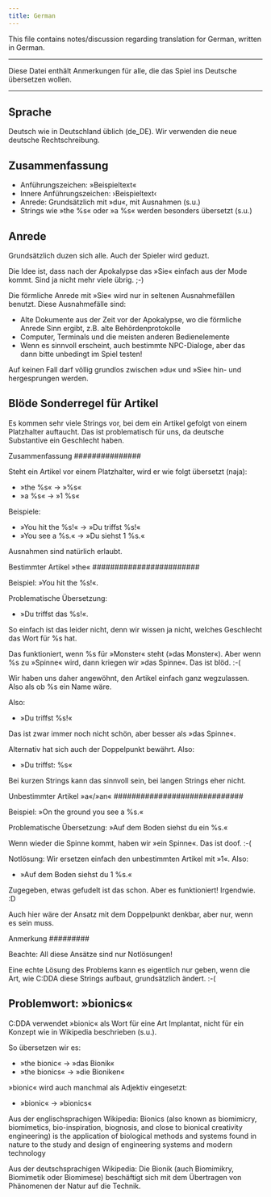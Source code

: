 ```yaml
---
title: German
---
```


This file contains notes/discussion regarding translation for German, written in German.

---

Diese Datei enthält Anmerkungen für alle, die das Spiel ins Deutsche übersetzen wollen.

---

## Sprache

Deutsch wie in Deutschland üblich (de_DE). Wir verwenden die neue deutsche Rechtschreibung.

## Zusammenfassung

- Anführungszeichen: »Beispieltext«
- Innere Anführungszeichen: ›Beispieltext‹
- Anrede: Grundsätzlich mit »du«, mit Ausnahmen (s.u.)
- Strings wie »the %s« oder »a %s« werden besonders übersetzt (s.u.)

## Anrede

Grundsätzlich duzen sich alle. Auch der Spieler wird geduzt.

Die Idee ist, dass nach der Apokalypse das »Sie« einfach aus der Mode kommt. Sind ja nicht mehr
viele übrig. ;-)

Die förmliche Anrede mit »Sie« wird nur in seltenen Ausnahmefällen benutzt. Diese Ausnahmefälle
sind:

- Alte Dokumente aus der Zeit vor der Apokalypse, wo die förmliche Anrede Sinn ergibt, z.B. alte
  Behördenprotokolle
- Computer, Terminals und die meisten anderen Bedienelemente
- Wenn es sinnvoll erscheint, auch bestimmte NPC-Dialoge, aber das dann bitte unbedingt im Spiel
  testen!

Auf keinen Fall darf völlig grundlos zwischen »du« und »Sie« hin- und hergesprungen werden.

## Blöde Sonderregel für Artikel

Es kommen sehr viele Strings vor, bei dem ein Artikel gefolgt von einem Platzhalter auftaucht. Das
ist problematisch für uns, da deutsche Substantive ein Geschlecht haben.

Zusammenfassung ###############

Steht ein Artikel vor einem Platzhalter, wird er wie folgt übersetzt (naja):

- »the %s« → »%s«
- »a %s« → »1 %s«

Beispiele:

- »You hit the %s!« → »Du triffst %s!«
- »You see a %s.« → »Du siehst 1 %s.«

Ausnahmen sind natürlich erlaubt.

Bestimmter Artikel »the« ########################

Beispiel: »You hit the %s!«.

Problematische Übersetzung:

- »Du triffst das %s!«.

So einfach ist das leider nicht, denn wir wissen ja nicht, welches Geschlecht das Wort für %s hat.

Das funktioniert, wenn %s für »Monster« steht (»das Monster«). Aber wenn %s zu »Spinne« wird, dann
kriegen wir »das Spinne«. Das ist blöd. :-(

Wir haben uns daher angewöhnt, den Artikel einfach ganz wegzulassen. Also als ob %s ein Name wäre.

Also:

- »Du triffst %s!«

Das ist zwar immer noch nicht schön, aber besser als »das Spinne«.

Alternativ hat sich auch der Doppelpunkt bewährt. Also:

- »Du triffst: %s«

Bei kurzen Strings kann das sinnvoll sein, bei langen Strings eher nicht.

Unbestimmter Artikel »a«/»an« #############################

Beispiel: »On the ground you see a %s.«

Problematische Übersetzung: »Auf dem Boden siehst du ein %s.«

Wenn wieder die Spinne kommt, haben wir »ein Spinne«. Das ist doof. :-(

Notlösung: Wir ersetzen einfach den unbestimmten Artikel mit »1«. Also:

- »Auf dem Boden siehst du 1 %s.«

Zugegeben, etwas gefudelt ist das schon. Aber es funktioniert! Irgendwie. :D

Auch hier wäre der Ansatz mit dem Doppelpunkt denkbar, aber nur, wenn es sein muss.

Anmerkung #########

Beachte: All diese Ansätze sind nur Notlösungen!

Eine echte Lösung des Problems kann es eigentlich nur geben, wenn die Art, wie C:DDA diese Strings
aufbaut, grundsätzlich ändert. :-(

## Problemwort: »bionics«

C:DDA verwendet »bionic« als Wort für eine Art Implantat, nicht für ein Konzept wie in Wikipedia
beschrieben (s.u.).

So übersetzen wir es:

- »the bionic« → »das Bionik«
- »the bionics« → »die Bioniken«

»bionic« wird auch manchmal als Adjektiv eingesetzt:

- »bionic« → »bionics«

Aus der englischsprachigen Wikipedia: Bionics (also known as biomimicry, biomimetics,
bio-inspiration, biognosis, and close to bionical creativity engineering) is the application of
biological methods and systems found in nature to the study and design of engineering systems and
modern technology

Aus der deutschsprachigen Wikipedia: Die Bionik (auch Biomimikry, Biomimetik oder Biomimese)
beschäftigt sich mit dem Übertragen von Phänomenen der Natur auf die Technik.
